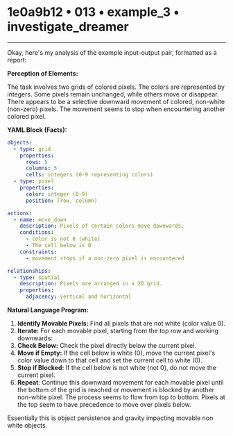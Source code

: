 # 1e0a9b12 • 013 • example_3 • investigate_dreamer

---
Okay, here's my analysis of the example input-output pair, formatted as a report:

**Perception of Elements:**

The task involves two grids of colored pixels. The colors are represented by integers. Some pixels remain unchanged, while others move or disappear. There appears to be a selective downward movement of colored, non-white (non-zero) pixels. The movement seems to stop when encountering another colored pixel.

**YAML Block (Facts):**



```yaml
objects:
  - type: grid
    properties:
      rows: 5
      columns: 5
      cells: integers (0-9 representing colors)
  - type: pixel
    properties:
      color: integer (0-9)
      position: (row, column)

actions:
  - name: move_down
    description: Pixels of certain colors move downwards.
    conditions:
      - color is not 0 (white)
      - The cell below is 0
    constraints:
      - movement stops if a non-zero pixel is encountered

relationships:
  - type: spatial
    description: Pixels are arranged in a 2D grid.
    properties:
      adjacency: vertical and horizontal
```



**Natural Language Program:**

1.  **Identify Movable Pixels:** Find all pixels that are not white (color value 0).
2.  **Iterate:** For each movable pixel, starting from the top row and working downwards:
3.  **Check Below:** Check the pixel directly below the current pixel.
4.  **Move if Empty:** If the cell below is white (0), move the current pixel's color value down to that cell and set the current cell to white (0).
5.  **Stop if Blocked:** If the cell below is not white (not 0), do not move the current pixel.
6. **Repeat**: Continue this downward movement for each movable pixel until the bottom of the grid is reached or movement is blocked by another non-white pixel. The process seems to flow from top to bottom. Pixels at the top seem to have precedence to move over pixels below.

Essentially this is object persistence and gravity impacting movable non white objects.

